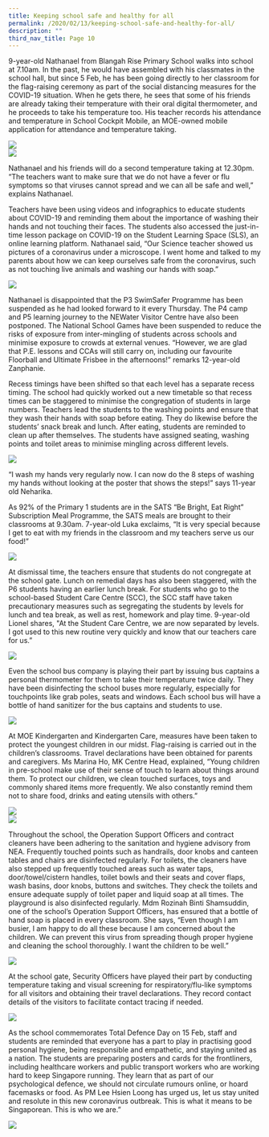 ```yaml
---
title: Keeping school safe and healthy for all
permalink: /2020/02/13/keeping-school-safe-and-healthy-for-all/
description: ""
third_nav_title: Page 10
---
```

<p>9-year-old Nathanael from Blangah Rise Primary School walks into school at 7.10am. In the past, he would have assembled with his classmates in the school hall, but since 5 Feb, he has been going directly to her classroom for the flag-raising ceremony as part of the social distancing measures for the COVID-19 situation. When he gets there, he sees that some of his friends are already taking their temperature with their oral digital thermometer, and he proceeds to take his temperature too. His teacher records his attendance and temperature in School Cockpit Mobile, an MOE-owned mobile application for attendance and temperature taking.</p>
<img src="/images/1-Students-proceeding-to-classrooms-directly-768x576.jpg"><br>
<img src="/images/2-Temperature-taking-768x576.jpg">
<p>Nathanael and his friends will do a second temperature taking at 12.30pm. &ldquo;The teachers want to make sure that we do not have a fever or flu symptoms so that viruses cannot spread and we can all be safe and well,&rdquo; explains Nathanael.</p>
<p>Teachers have been using videos and infographics to educate students about COVID-19 and reminding them about the importance of washing their hands and not touching their faces. The students also accessed the just-in-time lesson package on COVID-19 on the Student Learning Space (SLS), an online learning platform. Nathanael said, &ldquo;Our Science teacher showed us pictures of a coronavirus under a microscope. I went home and talked to my parents about how we can keep ourselves safe from the coronavirus, such as not touching live animals and washing our hands with soap.&rdquo;</p>
<img src="/images/3-Science-lesson-on-COVID-19-768x576.jpg">
<p>Nathanael is disappointed that the P3 SwimSafer Programme has been suspended as he had looked forward to it every Thursday. The P4 camp and P5 learning journey to the NEWater Visitor Centre have also been postponed. The National School Games have been suspended to reduce the risks of exposure from inter-mingling of students across schools and minimise exposure to crowds at external venues. &ldquo;However, we are glad that P.E. lessons and CCAs will still carry on, including our favourite Floorball and Ultimate Frisbee in the afternoons!&rdquo; remarks 12-year-old Zanphanie.</p>
<p>Recess timings have been shifted so that each level has a separate recess timing. The school had quickly worked out a new timetable so that recess times can be staggered to minimise the congregation of students in large numbers. Teachers lead the students to the washing points and ensure that they wash their hands with soap before eating. They do likewise before the students&rsquo; snack break and lunch. After eating, students are reminded to clean up after themselves. The students have assigned seating, washing points and toilet areas to minimise mingling across different levels.</p>
<img src="/images/4-Teacher-leading-students-to-wash-hands-768x576.jpg">
<p>&ldquo;I wash my hands very regularly now. I can now do the 8 steps of washing my hands without looking at the poster that shows the steps!&rdquo; says 11-year old Neharika.</p>
<p>As 92% of the Primary 1 students are in the SATS &ldquo;Be Bright, Eat Right&rdquo; Subscription Meal Programme, the SATS meals are brought to their classrooms at 9.30am. 7-year-old Luka exclaims, &ldquo;It is very special because I get to eat with my friends in the classroom and my teachers serve us our food!&rdquo;</p>
<img src="/images/5-P1-students-having-SATS-meals-in-classroom-768x576.jpeg">
<p>At dismissal time, the teachers ensure that students do not congregate at the school gate. Lunch on remedial days has also been staggered, with the P6 students having an earlier lunch break. For students who go to the school-based Student Care Centre (SCC), the SCC staff have taken precautionary measures such as segregating the students by levels for lunch and tea break, as well as rest, homework and play time. 9-year-old Lionel shares, "At the Student Care Centre, we are now separated by levels. I got used to this new routine very quickly and know that our teachers care for us.&rdquo;</p>
<img src="/images/6-Student-Care-Centre-768x576.jpg">
<p>Even the school bus company is playing their part by issuing bus captains a personal thermometer for them to take their temperature twice daily. They have been disinfecting the school buses more regularly, especially for touchpoints like grab poles, seats and windows. Each school bus will have a bottle of hand sanitizer for the bus captains and students to use.</p>
<img src="/images/7-School-Bus-768x576.jpeg">
<p>At MOE Kindergarten and Kindergarten Care, measures have been taken to protect the youngest children in our midst. Flag-raising is carried out in the children’s classrooms. Travel declarations have been obtained for parents and caregivers. Ms Marina Ho, MK Centre Head, explained, “Young children in pre-school make use of their sense of touch to learn about things around them. To protect our children, we clean touched surfaces, toys and commonly shared items more frequently. We also constantly remind them not to share food, drinks and eating utensils with others.”</p>
<img src="/images/8-MKE-teaching-children-to-wash-hands-768x373.jpg"><br>
<img src="/images/9-MK-staff-stepping-up-cleaning-768x373.jpg">
<p>Throughout the school, the Operation Support Officers and contract cleaners have been adhering to the sanitation and hygiene advisory from NEA. Frequently touched points such as handrails, door knobs and canteen tables and chairs are disinfected regularly. For toilets, the cleaners have also stepped up frequently touched areas such as water taps, door/towel/cistern handles, toilet bowls and their seats and cover flaps, wash basins, door knobs, buttons and switches. They check the toilets and ensure adequate supply of toilet paper and liquid soap at all times. The playground is also disinfected regularly. Mdm Rozinah Binti Shamsuddin, one of the school&rsquo;s Operation Support Officers, has ensured that a bottle of hand soap is placed in every classroom. She says, &ldquo;Even though I am busier, I am happy to do all these because I am concerned about the children. We can prevent this virus from spreading though proper hygiene and cleaning the school thoroughly. I want the children to be well.&rdquo;</p>
<img src="/images/10-Cleaner-disinfecting-school-768x576.jpg">
<p>At the school gate, Security Officers have played their part by conducting temperature taking and visual screening for respiratory/flu-like symptoms for all visitors and obtaining their travel declarations. They record contact details of the visitors to facilitate contact tracing if needed.</p>
<img src="/images/11-Security-Officer-taking-temperature-of-visitor-768x576.jpg">
<p>As the school commemorates Total Defence Day on 15 Feb, staff and students are reminded that everyone has a part to play in practising good personal hygiene, being responsible and empathetic, and staying united as a nation. The students are preparing posters and cards for the frontliners, including healthcare workers and public transport workers who are working hard to keep Singapore running. They learn that as part of our psychological defence, we should not circulate rumours online, or hoard facemasks or food. As PM Lee Hsien Loong has urged us, let us stay united and resolute in this new coronavirus outbreak. This is what it means to be Singaporean. This is who we are.&rdquo;</p>
<img src="/images/12-Students-thank-you-card-713x1024.jpg">
